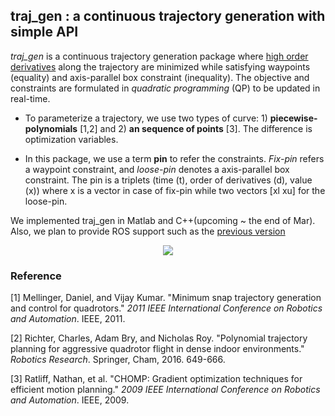 ## traj_gen :  a continuous trajectory generation with simple API

*traj_gen* is a continuous trajectory generation package where <u>high order derivatives</u> 
along the trajectory are minimized while satisfying waypoints (equality) and axis-parallel box constraint (inequality). The objective and constraints are formulated in *quadratic programming* (QP) to be updated in real-time. 

- To parameterize a trajectory, we use two types of curve: 1) **piecewise-polynomials** [1,2] and 2) **an sequence of points** [3]. 
The difference is optimization variables.   
   
- In this package, we use a term **pin** to refer the constraints. *Fix-pin* refers a waypoint constraint, 
and *loose-pin* denotes a axis-parallel box constraint. The pin is a triplets (time (t), order of derivatives (d), value (x)) where x is 
a vector in case of fix-pin while two vectors [xl xu] for the loose-pin.  

We implemented traj_gen in Matlab and C++(upcoming ~ the end of Mar).
Also, we plan to provide ROS support such as the [previous version](https://github.com/icsl-Jeon/traj_gen)
<p align = "center">
<img src= "https://github.com/icsl-Jeon/traj_gen2/blob/master/img/tutorial.gif">
</p>



  ### Reference 

[1] Mellinger, Daniel, and Vijay Kumar. "Minimum snap trajectory generation and control for quadrotors." *2011 IEEE International Conference on Robotics and Automation*. IEEE, 2011.

[2] Richter, Charles, Adam Bry, and Nicholas Roy. "Polynomial trajectory planning for aggressive quadrotor flight in dense indoor environments." *Robotics Research*. Springer, Cham, 2016. 649-666.

[3] Ratliff, Nathan, et al. "CHOMP: Gradient optimization techniques for efficient motion planning." *2009 IEEE International Conference on Robotics and Automation*. IEEE, 2009.
